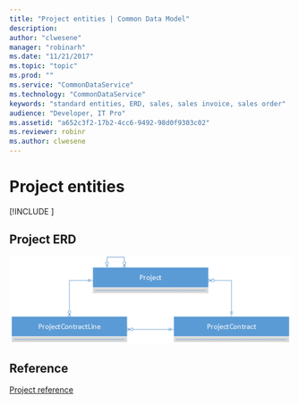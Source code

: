 ```yaml
---
title: "Project entities | Common Data Model"
description: 
author: "clwesene"
manager: "robinarh"
ms.date: "11/21/2017"
ms.topic: "topic"
ms.prod: ""
ms.service: "CommonDataService"
ms.technology: "CommonDataService"
keywords: "standard entities, ERD, sales, sales invoice, sales order"
audience: "Developer, IT Pro"
ms.assetid: "a652c3f2-17b2-4cc6-9492-98d0f9303c02"
ms.reviewer: robinr
ms.author: clwesene
---
```


# Project entities

[!INCLUDE [](../includes/new-version-cdm.md)]



## Project ERD

![Project ERD](media/project.png "Project ERD")

## Reference

[Project reference](entity-tables/project.md "Project reference")
